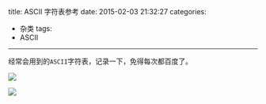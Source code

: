 title: ASCII 字符表参考
date: 2015-02-03 21:32:27
categories:
- 杂类
tags:
- ASCII
---
经常会用到的`ASCII`字符表，记录一下，免得每次都百度了。

![](9213b07eca8065387d4c671896dda144ad348213.jpg)

![](fcfaaf51f3deb48fdf63a9faf21f3a292df5788f.jpg)

